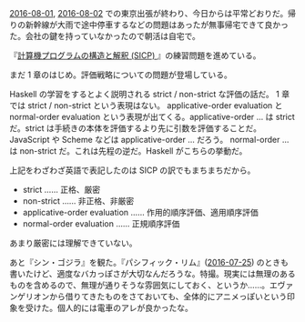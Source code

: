 [2016-08-01][], [2016-08-02][] での東京出張が終わり、今日からは平常どおりだ。帰りの新幹線が大雨で途中停車するなどの問題はあったが無事帰宅できて良かった。会社の鍵を持っていなかったので朝活は自宅で。

『[計算機プログラムの構造と解釈 (SICP) ](http://www.amazon.co.jp/dp/4798135984/)』の練習問題を進めている。

まだ 1 章のはじめ。評価戦略についての問題が登場している。

Haskell の学習をするとよく説明される strict / non-strict な評価の話だ。 1 章では strict / non-strict という表現はない。 applicative-order evaluation と normal-order evaluation という表現が出てくる。applicative-order ... は strict だ。strict は手続きの本体を評価するより先に引数を評価することだ。JavaScript や Scheme などは applicative-order ... だろう。 normal-order ... は non-strict だ。これは先程の逆だ。Haskell がこちらの挙動だ。

上記をわざわざ英語で表記したのは SICP の訳でもまちまちだから。

- strict …… 正格、厳密
- non-strict …… 非正格、非厳密
- applicative-order evaluation …… 作用的順序評価、適用順序評価
- normal-order evaluation …… 正規順序評価

あまり厳密には理解できていない。

あと『シン・ゴジラ』を観た。『パシフィック・リム』([2016-07-25][]) のときも書いたけど、適度なバカっぽさが大切なんだろうな。特撮。現実には無理のあるものを含めるので、無理が通りそうな雰囲気にしておく、というか……。エヴァンゲリオンから借りてきたものをさておいても、全体的にアニメっぽいという印象を受けた。個人的には電車のアレが良かったな。

[2016-07-25]: https://blog.bouzuya.net/2016/07/25/
[2016-08-01]: https://blog.bouzuya.net/2016/08/01/
[2016-08-02]: https://blog.bouzuya.net/2016/08/02/
